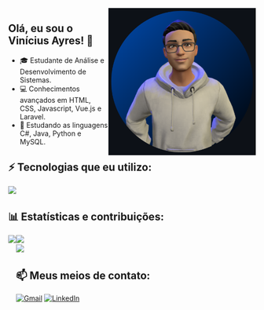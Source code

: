 <img align="right" width="300em" src="avatar.png" />
<h2>Olá, eu sou o Vinícius Ayres! 👋</h2>

- 🎓 Estudante de Análise e Desenvolvimento de Sistemas.
- 💻 Conhecimentos avançados em HTML, CSS, Javascript, Vue.js e Laravel.
- 🚀 Estudando as linguagens C#, Java, Python e MySQL.

## ⚡ Tecnologias que eu utilizo:
<img src="https://skillicons.dev/icons?i=html,css,js,vue,laravel,cs,java,python,mysql">

## 📊 Estatísticas e contribuições:
<img align="left" height="300em" src="https://github-readme-stats.vercel.app/api/top-langs/?username=vini-ayres&theme=tokyonight&layout=compact&langs_count=16">

<div align="left">
  <img height="150em" src="https://github-readme-stats.vercel.app/api?username=vini-ayres&theme=tokyonight&show_icons=true">
  <br> <!-- Line break added here -->
  <img height="142em" src="https://github-readme-streak-stats.herokuapp.com/?user=vini-ayres&theme=tokyonight&show_icons=true">
</div>

## 📫 Meus meios de contato:

[![Gmail](https://img.shields.io/badge/Gmail-D14836?style=for-the-badge&logo=gmail&logoColor=white)](mailto:vini.na.ayres@gmail.com)
[![LinkedIn](https://img.shields.io/badge/LinkedIn-0077B5?style=for-the-badge&logo=linkedin&logoColor=white)](https://www.linkedin.com/in/vinicius-ayres/)
</div>
